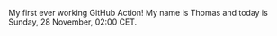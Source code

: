 My first ever working GitHub Action!
My name is Thomas and today is Sunday, 28 November, 02:00 CET. 
